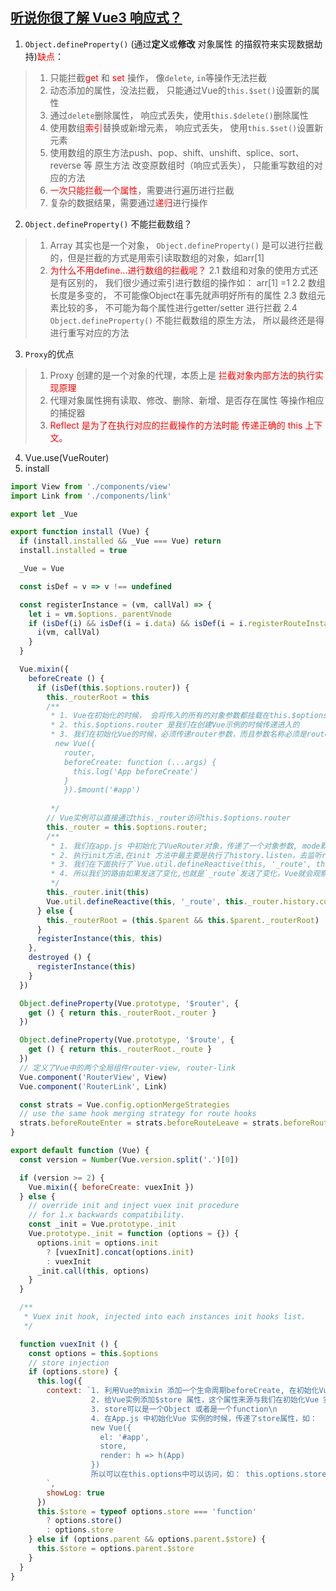 ## [听说你很了解 Vue3 响应式？](https://mp.weixin.qq.com/s/efo1CMY3pz1JlWy9CBFosA)
1. `Object.defineProperty()` (通过**定义**或**修改** 对象属性 的描叙符来实现数据劫持)<font color=red>缺点</font>：
> 1. 只能拦截<font color=red>get</font> 和 <font color=red>set</font> 操作， 像`delete`, `in`等操作无法拦截
> 2. 动态添加的属性，没法拦截， 只能通过Vue的`this.$set()`设置新的属性
> 3. 通过`delete`删除属性， 响应式丢失，使用`this.$delete()`删除属性
> 4. 使用数组<font color=red>索引</font>替换或新增元素， 响应式丢失， 使用`this.$set()`设置新元素
> 5. 使用数组的原生方法push、pop、shift、unshift、splice、sort、reverse 等 原生方法 改变原数组时（响应式丢失）， 只能重写数组的对应的方法
> 6. <font color=red>一次只能拦截一个属性</font>，需要进行遍历进行拦截
> 7. 复杂的数据结果，需要通过<font color=red>递归</font>进行操作

2. `Object.defineProperty()` 不能拦截数组？
> 1. Array 其实也是一个对象， `Object.defineProperty()` 是可以进行拦截的，但是拦截的方式是用索引读取数组的对象，如arr[1]
> 2. <font color=red>为什么不用define...进行数组的拦截呢？</font>
> 2.1 数组和对象的使用方式还是有区别的， 我们很少通过索引进行数组的操作如： arr[1] =1
> 2.2 数组长度是多变的， 不可能像Object在事先就声明好所有的属性
> 2.3 数组元素比较的多， 不可能为每个属性进行getter/setter 进行拦截
> 2.4 `Object.defineProperty()` 不能拦截数组的原生方法， 所以最终还是得进行重写对应的方法

3. `Proxy`的优点
>1. Proxy 创建的是一个对象的代理，本质上是 <font color=red>拦截对象内部方法的执行实现原理</font>
>2. 代理对象属性拥有读取、修改、删除、新增、是否存在属性 等操作相应的捕捉器
>3. <font color=red>Reflect 是为了在执行对应的拦截操作的方法时能 传递正确的 this 上下文。</font>



4. Vue.use(VueRouter)
5. install
```javascript
import View from './components/view'
import Link from './components/link'

export let _Vue

export function install (Vue) {
  if (install.installed && _Vue === Vue) return
  install.installed = true

  _Vue = Vue

  const isDef = v => v !== undefined

  const registerInstance = (vm, callVal) => {
    let i = vm.$options._parentVnode
    if (isDef(i) && isDef(i = i.data) && isDef(i = i.registerRouteInstance)) {
      i(vm, callVal)
    }
  }

  Vue.mixin({
    beforeCreate () {     
      if (isDef(this.$options.router)) {
        this._routerRoot = this
        /**
         * 1. Vue在初始化的时候， 会将传入的所有的对象参数都挂载在this.$options上
         * 2. this.$options.router 是我们在创建Vue示例的时候传递进入的
         * 3. 我们在初始化Vue的时候，必须传递router参数，而且参数名称必须是router
          new Vue({
            router,
            beforeCreate: function (...args) {
              this.log('App beforeCreate')
            }
            }).$mount('#app')
            
         */
        // Vue实例可以直接通过this._router访问this.$options.router
        this._router = this.$options.router;
        /**
         * 1. 我们在app.js 中初始化了VueRouter对象，传递了一个对象参数, mode默认值是hash, 也就是初始化了HashHistory， 也就是`./history/hash` 定义的对象
         * 2. 执行init方法,在init 方法中最主要是执行了history.listen，去监听route的变化， 然后去变更对应的Vue实例的`_route`属性
         * 3. 我们在下面执行了`Vue.util.defineReactive(this, '_route', this._router.history.current)`, 让Vue实例的`_route`属性变成可观察对象
         * 4. 所以我们的路由如果发送了变化,也就是`_route`发送了变化，Vue就会观察到，然后去渲染相应的组件
         */
        this._router.init(this)
        Vue.util.defineReactive(this, '_route', this._router.history.current)
      } else {
        this._routerRoot = (this.$parent && this.$parent._routerRoot) || this
      }
      registerInstance(this, this)
    },
    destroyed () {
      registerInstance(this)
    }
  })

  Object.defineProperty(Vue.prototype, '$router', {
    get () { return this._routerRoot._router }
  })

  Object.defineProperty(Vue.prototype, '$route', {
    get () { return this._routerRoot._route }
  })
  // 定义了Vue中的两个全局组件router-view, router-link
  Vue.component('RouterView', View)
  Vue.component('RouterLink', Link)

  const strats = Vue.config.optionMergeStrategies
  // use the same hook merging strategy for route hooks
  strats.beforeRouteEnter = strats.beforeRouteLeave = strats.beforeRouteUpdate = strats.created
}

```

```javascript
export default function (Vue) {
  const version = Number(Vue.version.split('.')[0])

  if (version >= 2) {
    Vue.mixin({ beforeCreate: vuexInit })
  } else {
    // override init and inject vuex init procedure
    // for 1.x backwards compatibility.
    const _init = Vue.prototype._init
    Vue.prototype._init = function (options = {}) {
      options.init = options.init
        ? [vuexInit].concat(options.init)
        : vuexInit
      _init.call(this, options)
    }
  }

  /**
   * Vuex init hook, injected into each instances init hooks list.
   */

  function vuexInit () {
    const options = this.$options
    // store injection
    if (options.store) {
      this.log({
        context: `1. 利用Vue的mixin 添加一个生命周期beforeCreate, 在初始化Vue 实例的时候也会执行这个方法\n
                  2. 给Vue实例添加$store 属性，这个属性来源与我们在初始化Vue 实例的时候，传递给Vue 的store\n
                  3. store可以是一个Object 或者是一个function\n
                  4. 在App.js 中初始化Vue 实例的时候，传递了store属性，如：
                  new Vue({
                    el: '#app',
                    store,
                    render: h => h(App)
                  })
                  所以可以在this.options中可以访问，如： this.options.store,然后将这个属性直接挂载Vue 的实例上this.$store上面
        `,
        showLog: true
      })
      this.$store = typeof options.store === 'function'
        ? options.store()
        : options.store
    } else if (options.parent && options.parent.$store) {
      this.$store = options.parent.$store
    }
  }
}

```